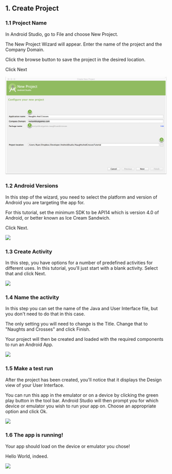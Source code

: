 ## 1. Create Project

### 1.1 Project Name

In Android Studio, go to File and choose New Project.

The New Project Wizard will appear. Enter the name of the project and the Company Domain.

Click the browse button to save the project in the desired location.

Click Next

![](https://raw.githubusercontent.com/ryancather/android-naughts-crosses/master/images/android-naughts-and-crosses/project-name.png)


### 1.2 Android Versions

In this step of the wizard, you need to select the platform and version of Android you are targeting the app for. 

For this tutorial, set the minimum SDK to be API14 which is version 4.0 of Android, or better known as Ice Cream Sandwich.

Click Next.

![][3]

[3]: images/android-naughts-and-crosses/android-versions.png

### 1.3 Create Activity

In this step, you have options for a number of predefined activities for different uses. In this tutorial, you'll just start with a blank activity. Select that and click Next.

![][4]

[4]: images/android-naughts-and-crosses/create-activity.png

### 1.4 Name the activity

In this step you can set the name of the Java and User Interface file, but you don't need to do that in this case. 

The only setting you will need to change is the Title. Change that to "Naughts and Crosses" and click Finish.

Your project will then be created and loaded with the required components to run an Android App.

![][5]

[5]: images/android-naughts-and-crosses/name-the-activity.png

### 1.5 Make a test run

After the project has been created, you'll notice that it displays the Design view of your User Interface. 

You can run this app in the emulator or on a device by clicking the green play button in the tool bar. Android Studio will then prompt you for which device or emulator you wish to run your app on. Choose an appropriate option and click Ok.

![][6]

[6]: images/android-naughts-and-crosses/make-a-test-run.png

### 1.6 The app is running!

Your app should load on the device or emulator you chose!

Hello World, indeed.

![][7]

[7]: images/android-naughts-and-crosses/the-app-is-running-.png


